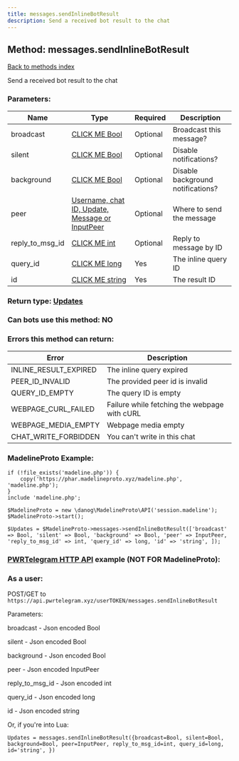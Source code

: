 ```yaml
---
title: messages.sendInlineBotResult
description: Send a received bot result to the chat
---
```

## Method: messages.sendInlineBotResult  
[Back to methods index](index.md)


Send a received bot result to the chat

### Parameters:

| Name     |    Type       | Required | Description |
|----------|---------------|----------|-------------|
|broadcast|[CLICK ME Bool](../types/Bool.md) | Optional|Broadcast this message?|
|silent|[CLICK ME Bool](../types/Bool.md) | Optional|Disable notifications?|
|background|[CLICK ME Bool](../types/Bool.md) | Optional|Disable background notifications?|
|peer|[Username, chat ID, Update, Message or InputPeer](../types/InputPeer.md) | Optional|Where to send the message|
|reply\_to\_msg\_id|[CLICK ME int](../types/int.md) | Optional|Reply to message by ID|
|query\_id|[CLICK ME long](../types/long.md) | Yes|The inline query ID|
|id|[CLICK ME string](../types/string.md) | Yes|The result ID|


### Return type: [Updates](../types/Updates.md)

### Can bots use this method: **NO**


### Errors this method can return:

| Error    | Description   |
|----------|---------------|
|INLINE_RESULT_EXPIRED|The inline query expired|
|PEER_ID_INVALID|The provided peer id is invalid|
|QUERY_ID_EMPTY|The query ID is empty|
|WEBPAGE_CURL_FAILED|Failure while fetching the webpage with cURL|
|WEBPAGE_MEDIA_EMPTY|Webpage media empty|
|CHAT_WRITE_FORBIDDEN|You can't write in this chat|


### MadelineProto Example:


```
if (!file_exists('madeline.php')) {
    copy('https://phar.madelineproto.xyz/madeline.php', 'madeline.php');
}
include 'madeline.php';

$MadelineProto = new \danog\MadelineProto\API('session.madeline');
$MadelineProto->start();

$Updates = $MadelineProto->messages->sendInlineBotResult(['broadcast' => Bool, 'silent' => Bool, 'background' => Bool, 'peer' => InputPeer, 'reply_to_msg_id' => int, 'query_id' => long, 'id' => 'string', ]);
```

### [PWRTelegram HTTP API](https://pwrtelegram.xyz) example (NOT FOR MadelineProto):



### As a user:

POST/GET to `https://api.pwrtelegram.xyz/userTOKEN/messages.sendInlineBotResult`

Parameters:

broadcast - Json encoded Bool

silent - Json encoded Bool

background - Json encoded Bool

peer - Json encoded InputPeer

reply_to_msg_id - Json encoded int

query_id - Json encoded long

id - Json encoded string




Or, if you're into Lua:

```
Updates = messages.sendInlineBotResult({broadcast=Bool, silent=Bool, background=Bool, peer=InputPeer, reply_to_msg_id=int, query_id=long, id='string', })
```

